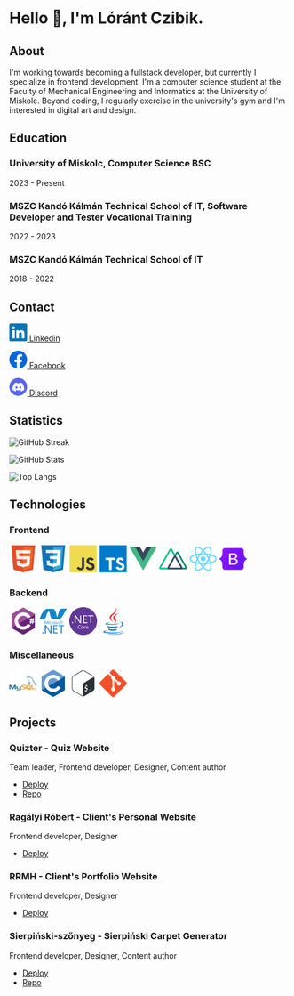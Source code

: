# Hello 👋, I'm Lóránt Czibik.

## About
I'm working towards becoming a fullstack developer, but currently I specialize in frontend development. I'm a computer science student at the Faculty of Mechanical Engineering and Informatics at the University of Miskolc. Beyond coding, I regularly exercise in the university's gym and I'm interested in digital art and design.

## Education
### University of Miskolc, Computer Science BSC
2023 - Present


### MSZC Kandó Kálmán Technical School of IT, Software Developer and Tester Vocational Training
2022 - 2023

### MSZC Kandó Kálmán Technical School of IT
2018 - 2022

## Contact
[![linkedin](https://raw.githubusercontent.com/CLorant/readme-social-icons/main/small/filled/linkedin.svg) Linkedin](https://www.linkedin.com/in/czibik-l%C3%B3r%C3%A1nt-partik-38369a2b1/)

[![facebook](https://raw.githubusercontent.com/CLorant/readme-social-icons/main/small/filled/facebook.svg) Facebook](https://www.facebook.com/lorant.czibik/) 

[![discord](https://raw.githubusercontent.com/CLorant/readme-social-icons/main/small/filled/discord.svg) Discord](https://discordapp.com/users/skalel_v0)

## Statistics

![GitHub Streak](https://github-readme-streak-stats.herokuapp.com?user=CLorant&theme=dark&date_format=%5BY%20%5DM%20j)

![GitHub Stats](https://github-readme-stats.vercel.app/api?username=CLorant&theme=dark&show_icons=true&icon_color=FB8C00)

![Top Langs](https://github-readme-stats.vercel.app/api/top-langs/?username=Clorant&layout=compact&theme=dark)

## Technologies
### Frontend
<img src="https://raw.githubusercontent.com/devicons/devicon/master/icons/html5/html5-original.svg" alt="html5" width="50" height="50">
<img src="https://raw.githubusercontent.com/devicons/devicon/master/icons/css3/css3-original.svg" alt="css3" width="50" height="50">
<img src="https://raw.githubusercontent.com/devicons/devicon/master/icons/javascript/javascript-original.svg" alt="javascript" width="50" height="50">
<img src="https://raw.githubusercontent.com/devicons/devicon/master/icons/typescript/typescript-original.svg" alt="typescript" width="50" height="50">
<img src="https://raw.githubusercontent.com/devicons/devicon/master/icons/vuejs/vuejs-original.svg" alt="vuejs" width="50" height="50">
<img src="https://raw.githubusercontent.com/devicons/devicon/master/icons/nuxtjs/nuxtjs-original.svg" alt="nuxtjs" width="50" height="50">
<img src="https://raw.githubusercontent.com/devicons/devicon/master/icons/react/react-original.svg" alt="react" width="50" height="50">
<img src="https://raw.githubusercontent.com/devicons/devicon/master/icons/bootstrap/bootstrap-original.svg" alt="bootstrap" width="50" height="50">

### Backend
<img src="https://raw.githubusercontent.com/devicons/devicon/master/icons/csharp/csharp-original.svg" alt="csharp" width="50" height="50">
<img src="https://raw.githubusercontent.com/devicons/devicon/master/icons/dot-net/dot-net-plain-wordmark.svg" alt="dotnet" width="50" height="50">
<img src="https://raw.githubusercontent.com/devicons/devicon/master/icons/dotnetcore/dotnetcore-original.svg" alt="dotnetcore" width="50" height="50">
<img src="https://raw.githubusercontent.com/devicons/devicon/master/icons/java/java-original.svg" alt="java" width="50" height="50">

### Miscellaneous
<img src="https://raw.githubusercontent.com/devicons/devicon/master/icons/mysql/mysql-original-wordmark.svg" alt="mysql" width="50" height="50">
<img src="https://raw.githubusercontent.com/devicons/devicon/master/icons/c/c-original.svg" alt="c" width="50" height="50">
<img src="https://raw.githubusercontent.com/devicons/devicon/master/icons/bash/bash-original.svg" alt="bash" width="50" height="50">
<img src="https://raw.githubusercontent.com/devicons/devicon/master/icons/git/git-original.svg" alt="git" width="50" height="50">

## Projects

### Quizter - Quiz Website
Team leader, Frontend developer, Designer, Content author
- [Deploy](https://quizter.regoba.com/)
- [Repo](https://github.com/CLorant/quizter)

<!--
### Czibik Lóránt Patrik - Personal Website
- [Deploy](?)
- [Repo](?)
-->

### Ragályi Róbert - Client's Personal Website
Frontend developer, Designer
- [Deploy](https://ragaliy.hu/)

### RRMH - Client's Portfolio Website
Frontend developer, Designer
- [Deploy](https:/rrmh.hu/)

### Sierpiński-szőnyeg - Sierpiński Carpet Generator
Frontend developer, Designer, Content author
- [Deploy](https://clorant.github.io/sierpinski)
- [Repo](https://github.com/CLorant/clorant.github.io/tree/main)